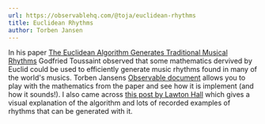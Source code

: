 ```yaml
---
url: https://observablehq.com/@toja/euclidean-rhythms
title: Euclidean Rhythms
author: Torben Jansen
---
```


In his paper [The Euclidean Algorithm Generates Traditional Musical Rhythms](http://cgm.cs.mcgill.ca/~godfried/publications/banff.pdf) Godfried Toussaint observed that some mathematics dervived by Euclid could be used to efficiently generate music rhythms found in many of the world's musics. Torben Jansens [Observable document](https://observablehq.com/@toja/euclidean-rhythms) allows you to play with the mathematics from the paper and see how it is implement (and how it sounds!). I also came across [this post by Lawton Hall](https://www.lawtonhall.com/blog/euclidean-rhythms-pt1) which gives a visual explanation of the algorithm and lots of recorded examples of rhythms that can be generated with it.
